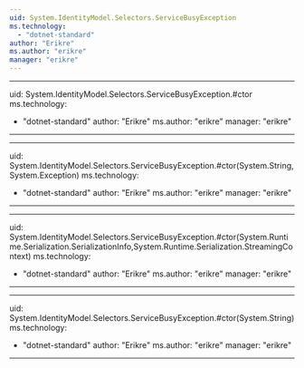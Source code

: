 ```yaml
---
uid: System.IdentityModel.Selectors.ServiceBusyException
ms.technology: 
  - "dotnet-standard"
author: "Erikre"
ms.author: "erikre"
manager: "erikre"
---
```


---
uid: System.IdentityModel.Selectors.ServiceBusyException.#ctor
ms.technology: 
  - "dotnet-standard"
author: "Erikre"
ms.author: "erikre"
manager: "erikre"
---

---
uid: System.IdentityModel.Selectors.ServiceBusyException.#ctor(System.String,System.Exception)
ms.technology: 
  - "dotnet-standard"
author: "Erikre"
ms.author: "erikre"
manager: "erikre"
---

---
uid: System.IdentityModel.Selectors.ServiceBusyException.#ctor(System.Runtime.Serialization.SerializationInfo,System.Runtime.Serialization.StreamingContext)
ms.technology: 
  - "dotnet-standard"
author: "Erikre"
ms.author: "erikre"
manager: "erikre"
---

---
uid: System.IdentityModel.Selectors.ServiceBusyException.#ctor(System.String)
ms.technology: 
  - "dotnet-standard"
author: "Erikre"
ms.author: "erikre"
manager: "erikre"
---
